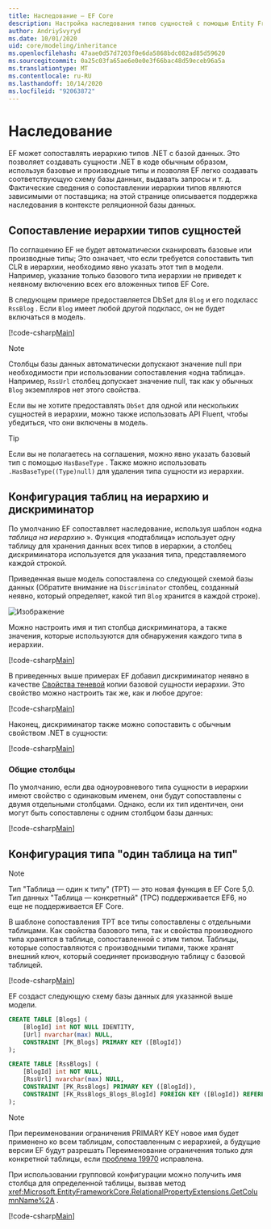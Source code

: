 ```yaml
---
title: Наследование — EF Core
description: Настройка наследования типов сущностей с помощью Entity Framework Core
author: AndriySvyryd
ms.date: 10/01/2020
uid: core/modeling/inheritance
ms.openlocfilehash: 47aae0d57d7203f0e6da5868bdc082ad85d59620
ms.sourcegitcommit: 0a25c03fa65ae6e0e0e3f66bac48d59eceb96a5a
ms.translationtype: MT
ms.contentlocale: ru-RU
ms.lasthandoff: 10/14/2020
ms.locfileid: "92063872"
---
```

# <a name="inheritance"></a>Наследование

EF может сопоставлять иерархию типов .NET с базой данных. Это позволяет создавать сущности .NET в коде обычным образом, используя базовые и производные типы и позволяя EF легко создавать соответствующую схему базы данных, выдавать запросы и т. д. Фактические сведения о сопоставлении иерархии типов являются зависимыми от поставщика; на этой странице описывается поддержка наследования в контексте реляционной базы данных.

## <a name="entity-type-hierarchy-mapping"></a>Сопоставление иерархии типов сущностей

По соглашению EF не будет автоматически сканировать базовые или производные типы; Это означает, что если требуется сопоставить тип CLR в иерархии, необходимо явно указать этот тип в модели. Например, указание только базового типа иерархии не приведет к неявному включению всех его вложенных типов EF Core.

В следующем примере предоставляется DbSet для `Blog` и его подкласс `RssBlog` . Если `Blog` имеет любой другой подкласс, он не будет включаться в модель.

[!code-csharp[Main](../../../samples/core/Modeling/Conventions/InheritanceDbSets.cs?name=InheritanceDbSets&highlight=3-4)]

> [!NOTE]
> Столбцы базы данных автоматически допускают значение null при необходимости при использовании сопоставления «одна таблица». Например, `RssUrl` столбец допускает значение null, так как у обычных `Blog` экземпляров нет этого свойства.

Если вы не хотите предоставлять `DbSet` для одной или нескольких сущностей в иерархии, можно также использовать API Fluent, чтобы убедиться, что они включены в модель.

> [!TIP]
> Если вы не полагаетесь на соглашения, можно явно указать базовый тип с помощью `HasBaseType` . Также можно использовать `.HasBaseType((Type)null)` для удаления типа сущности из иерархии.

## <a name="table-per-hierarchy-and-discriminator-configuration"></a>Конфигурация таблиц на иерархию и дискриминатор

По умолчанию EF сопоставляет наследование, используя шаблон «одна *таблица на иерархию* ». Функция «подтаблица» использует одну таблицу для хранения данных всех типов в иерархии, а столбец дискриминатора используется для указания типа, представляемого каждой строкой.

Приведенная выше модель сопоставлена со следующей схемой базы данных (Обратите внимание на `Discriminator` столбец, созданный неявно, который определяет, какой тип `Blog` хранится в каждой строке).

![Изображение](_static/inheritance-tph-data.png)

Можно настроить имя и тип столбца дискриминатора, а также значения, которые используются для обнаружения каждого типа в иерархии.

[!code-csharp[Main](../../../samples/core/Modeling/FluentAPI/DiscriminatorConfiguration.cs?name=DiscriminatorConfiguration&highlight=4-6)]

В приведенных выше примерах EF добавил дискриминатор неявно в качестве [Свойства теневой](xref:core/modeling/shadow-properties) копии базовой сущности иерархии. Это свойство можно настроить так же, как и любое другое:

[!code-csharp[Main](../../../samples/core/Modeling/FluentAPI/DiscriminatorPropertyConfiguration.cs?name=DiscriminatorPropertyConfiguration&highlight=4-5)]

Наконец, дискриминатор также можно сопоставить с обычным свойством .NET в сущности:

[!code-csharp[Main](../../../samples/core/Modeling/FluentAPI/NonShadowDiscriminator.cs?name=NonShadowDiscriminator&highlight=4)]

### <a name="shared-columns"></a>Общие столбцы

По умолчанию, если два одноуровневого типа сущности в иерархии имеют свойство с одинаковым именем, они будут сопоставлены с двумя отдельными столбцами. Однако, если их тип идентичен, они могут быть сопоставлены с одним столбцом базы данных:

[!code-csharp[Main](../../../samples/core/Modeling/FluentAPI/SharedTPHColumns.cs?name=SharedTPHColumns&highlight=9,13)]

## <a name="table-per-type-configuration"></a>Конфигурация типа "один таблица на тип"

> [!NOTE]
> Тип "Таблица — один к типу" (TPT) — это новая функция в EF Core 5,0. Тип данных "Таблица — конкретный" (TPC) поддерживается EF6, но еще не поддерживается EF Core.

В шаблоне сопоставления TPT все типы сопоставлены с отдельными таблицами. Как свойства базового типа, так и свойства производного типа хранятся в таблице, сопоставленной с этим типом. Таблицы, которые сопоставляются с производными типами, также хранят внешний ключ, который соединяет производную таблицу с базовой таблицей.

[!code-csharp[Main](../../../samples/core/Modeling/FluentAPI/TPTConfiguration.cs?name=TPTConfiguration)]

EF создаст следующую схему базы данных для указанной выше модели.

```sql
CREATE TABLE [Blogs] (
    [BlogId] int NOT NULL IDENTITY,
    [Url] nvarchar(max) NULL,
    CONSTRAINT [PK_Blogs] PRIMARY KEY ([BlogId])
);

CREATE TABLE [RssBlogs] (
    [BlogId] int NOT NULL,
    [RssUrl] nvarchar(max) NULL,
    CONSTRAINT [PK_RssBlogs] PRIMARY KEY ([BlogId]),
    CONSTRAINT [FK_RssBlogs_Blogs_BlogId] FOREIGN KEY ([BlogId]) REFERENCES [Blogs] ([BlogId]) ON DELETE NO ACTION
);
```

> [!NOTE]
> При переименовании ограничения PRIMARY KEY новое имя будет применено ко всем таблицам, сопоставленным с иерархией, а будущие версии EF будут разрешать Переименование ограничения только для конкретной таблицы, если [проблема 19970](https://github.com/dotnet/efcore/issues/19970) исправлена.

При использовании групповой конфигурации можно получить имя столбца для определенной таблицы, вызвав метод <xref:Microsoft.EntityFrameworkCore.RelationalPropertyExtensions.GetColumnName%2A> .

[!code-csharp[Main](../../../samples/core/Modeling/FluentAPI/TPTConfiguration.cs?name=Metadata&highlight=10)]
